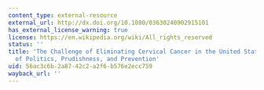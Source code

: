```yaml
---
content_type: external-resource
external_url: http://dx.doi.org/10.1080/03630240902915101
has_external_license_warning: true
license: https://en.wikipedia.org/wiki/All_rights_reserved
status: ''
title: 'The Challenge of Eliminating Cervical Cancer in the United States: A Story
  of Politics, Prudishness, and Prevention'
uid: 56ac3c6b-2a87-42c2-a2f6-b576e2ecc759
wayback_url: ''
---
```

